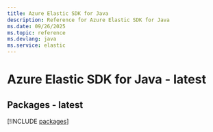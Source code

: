 ```yaml
---
title: Azure Elastic SDK for Java
description: Reference for Azure Elastic SDK for Java
ms.date: 09/26/2025
ms.topic: reference
ms.devlang: java
ms.service: elastic
---
```

# Azure Elastic SDK for Java - latest
## Packages - latest
[!INCLUDE [packages](elastic-index.md)]